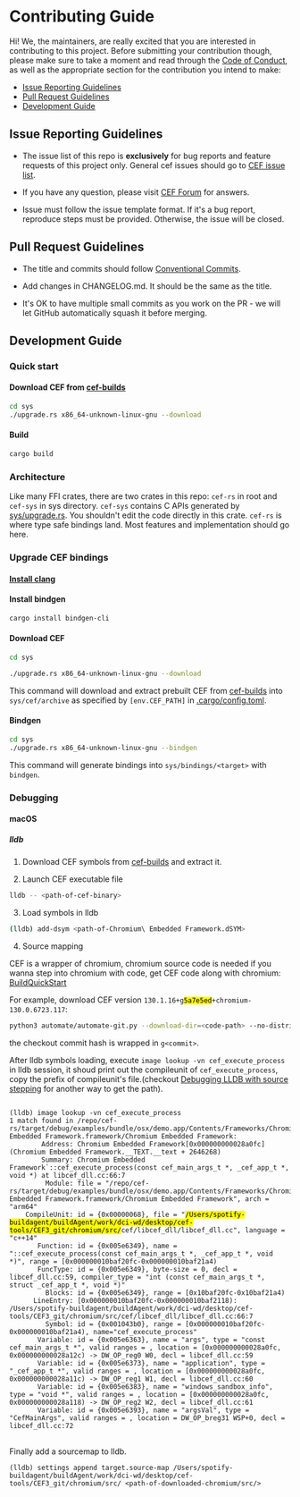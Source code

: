# Contributing Guide

Hi! We, the maintainers, are really excited that you are interested in contributing to this project. Before submitting your contribution though, please make sure to take a moment and read through the [Code of Conduct](CODE_OF_CONDUCT.md), as well as the appropriate section for the contribution you intend to make:

- [Issue Reporting Guidelines](#issue-reporting-guidelines)
- [Pull Request Guidelines](#pull-request-guidelines)
- [Development Guide](#development-guide)

## Issue Reporting Guidelines

- The issue list of this repo is **exclusively** for bug reports and feature requests of this project only. General cef issues should go to [CEF issue list](https://github.com/chromiumembedded/cef/issues).

- If you have any question, please visit [CEF Forum](https://magpcss.org/ceforum/index.php) for answers.

- Issue must follow the issue template format. If it's a bug report, reproduce steps must be provided. Otherwise, the issue will be closed.

## Pull Request Guidelines

- The title and commits should follow [Conventional Commits](https://www.conventionalcommits.org/en/v1.0.0-beta.4/).

- Add changes in CHANGELOG.md. It should be the same as the title.

- It's OK to have multiple small commits as you work on the PR - we will let GitHub automatically squash it before merging.

## Development Guide

### Quick start

#### Download CEF from [cef-builds](https://cef-builds.spotifycdn.com/index.html)

```sh
cd sys
./upgrade.rs x86_64-unknown-linux-gnu --download
```

#### Build

```sh
cargo build
```

### Architecture

Like many FFI crates, there are two crates in this repo: `cef-rs` in root and `cef-sys` in sys directory. `cef-sys` contains C APIs generated by [sys/upgrade.rs](./sys/upgrade.rs). You shouldn't edit the code directly in this crate. `cef-rs` is where type safe bindings land. Most features and implementation should go here.

### Upgrade CEF bindings

#### [Install clang](https://github.com/rust-lang/rust-bindgen/blob/main/book/src/requirements.md#clang)

#### Install bindgen

```sh
cargo install bindgen-cli
```

#### Download CEF

```sh
cd sys

./upgrade.rs x86_64-unknown-linux-gnu --download
```
This command will download and extract prebuilt CEF from [cef-builds](https://cef-builds.spotifycdn.com/index.html) into `sys/cef/archive` as specified by `[env.CEF_PATH]` in [.cargo/config.toml](./.cargo/config.toml).

#### Bindgen

```sh
cd sys
./upgrade.rs x86_64-unknown-linux-gnu --bindgen
```
This command will generate bindings into `sys/bindings/<target>` with `bindgen`.

### Debugging

#### macOS

##### lldb

1. Download CEF symbols from [cef-builds](https://cef-builds.spotifycdn.com/index.html) and extract it.

2. Launch CEF executable file

```sh
lldb -- <path-of-cef-binary>
```

3. Load symbols in lldb

```sh
(lldb) add-dsym <path-of-Chromium\ Embedded Framework.dSYM>
```

4. Source mapping

CEF is a wrapper of chromium, chromium source code is needed if you wanna step into chromium with code, get CEF code along with chromium: [BuildQuickStart](https://bitbucket.org/chromiumembedded/cef/wiki/MasterBuildQuickStart.md)

For example, download CEF version <code>130.1.16+g<mark>5a7e5ed</mark>+chromium-130.0.6723.117</code>:

```sh
python3 automate/automate-git.py --download-dir=<code-path> --no-distrib --no-build --arm64-build --checkout 5a7e5ed
```

the checkout commit hash is wrapped in `g<commit>`.

After lldb symbols loading, execute `image lookup -vn cef_execute_process` in lldb session, it shoud print out the compileunit of `cef_execute_process`, copy the prefix of compileunit's file.(checkout [Debugging LLDB with source stepping](https://werat.dev/blog/debugging-lldb-with-source-stepping/) for another way to get the path).

<pre>
<code>
(lldb) image lookup -vn cef_execute_process
1 match found in /repo/cef-rs/target/debug/examples/bundle/osx/demo.app/Contents/Frameworks/Chromium Embedded Framework.framework/Chromium Embedded Framework:
        Address: Chromium Embedded Framework[0x000000000028a0fc] (Chromium Embedded Framework.__TEXT.__text + 2646268)
        Summary: Chromium Embedded Framework`::cef_execute_process(const cef_main_args_t *, _cef_app_t *, void *) at libcef_dll.cc:66:7
         Module: file = "/repo/cef-rs/target/debug/examples/bundle/osx/demo.app/Contents/Frameworks/Chromium Embedded Framework.framework/Chromium Embedded Framework", arch = "arm64"
    CompileUnit: id = {0x00000068}, file = "<mark>/Users/spotify-buildagent/buildAgent/work/dci-wd/desktop/cef-tools/CEF3_git/chromium/src/</mark>cef/libcef_dll/libcef_dll.cc", language = "c++14"
       Function: id = {0x005e6349}, name = "::cef_execute_process(const cef_main_args_t *, _cef_app_t *, void *)", range = [0x000000010baf20fc-0x000000010baf21a4)
       FuncType: id = {0x005e6349}, byte-size = 0, decl = libcef_dll.cc:59, compiler_type = "int (const cef_main_args_t *, struct _cef_app_t *, void *)"
         Blocks: id = {0x005e6349}, range = [0x10baf20fc-0x10baf21a4)
      LineEntry: [0x000000010baf20fc-0x000000010baf2118): /Users/spotify-buildagent/buildAgent/work/dci-wd/desktop/cef-tools/CEF3_git/chromium/src/cef/libcef_dll/libcef_dll.cc:66:7
         Symbol: id = {0x001043b0}, range = [0x000000010baf20fc-0x000000010baf21a4), name="cef_execute_process"
       Variable: id = {0x005e6363}, name = "args", type = "const cef_main_args_t *", valid ranges = <block>, location = [0x000000000028a0fc, 0x000000000028a12c) -> DW_OP_reg0 W0, decl = libcef_dll.cc:59
       Variable: id = {0x005e6373}, name = "application", type = "_cef_app_t *", valid ranges = <block>, location = [0x000000000028a0fc, 0x000000000028a11c) -> DW_OP_reg1 W1, decl = libcef_dll.cc:60
       Variable: id = {0x005e6383}, name = "windows_sandbox_info", type = "void *", valid ranges = <block>, location = [0x000000000028a0fc, 0x000000000028a118) -> DW_OP_reg2 W2, decl = libcef_dll.cc:61
       Variable: id = {0x005e6393}, name = "argsVal", type = "CefMainArgs", valid ranges = <block>, location = DW_OP_breg31 WSP+0, decl = libcef_dll.cc:72
</code>
</pre>

Finally add a sourcemap to lldb.

```
(lldb) settings append target.source-map /Users/spotify-buildagent/buildAgent/work/dci-wd/desktop/cef-tools/CEF3_git/chromium/src/ <path-of-downloaded-chromium/src/>
```


